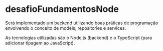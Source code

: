 # desafioFundamentosNode

Será implementado um backend utilizando boas práticas de programação envolvendo o conceito de models, repositories e services.

As tecnologias utilizadas são o Node.js (backend) e o TypeScript (para adicionar tipagem ao JavaScript).
